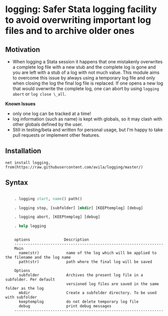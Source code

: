 
logging: Safer Stata logging facility to avoid overwriting important log files and to archive older ones
========================================================================================================


## Motivation 

- When logging a Stata session it happens that one mistakenly overwrites a
  complete log file with a new stub and the complete log is gone and you are
  left with a stub of a log with not much value. This module aims to overcome
  this issue by always using a temporary log file and only when closing the
  log the final log file is replaced. If one opens a new log that would
  overwrite the complete log, one can abort by using `logging abort` or `log
    close \_all`.


**Known Issues**

- only one log can be tracked at a time!
- log information (such as name) is kept with globals, so it may clash with
  other globals defined by the user.
- Still in testing/beta and written for personal usage, but I'm happy to take 
pull requests or implement other features.


## Installation 

``` 
net install logging, from(https://raw.githubusercontent.com/avila/logging/master/)
```

## Syntax 


```stata

    . logging start, name() path()

    . logging stop, [subfolder] [mkdir] [KEEPtemplog] [debug]

    . logging abort, [KEEPtemplog] [debug]

    . help logging

```

```

    options               Description
    ------------------------------------------------------------------
    Main
      name(str)            name of the log which will be applied to the filename and the log name
      path(str)            path where the final log will be saved

    Options
      subfolder            Archives the present log file in a subfolder. Per default
                           versioned log files are saved in the same folder as the log
      mkdir                Create a subfolder directory. To be used with subfolder
      keeptemplog          do not delete temporary log file
      debug                print debug messages
    ------------------------------------------------------------------


```